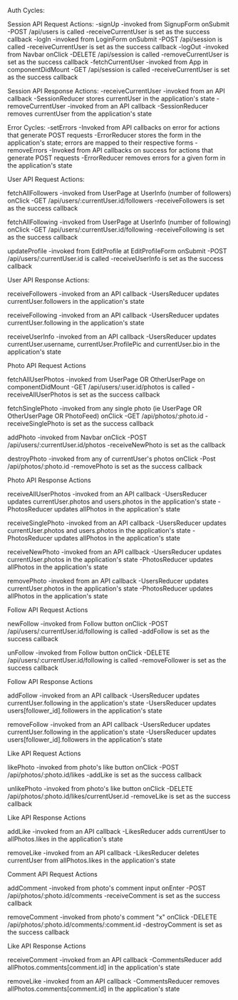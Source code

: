 Auth Cycles:

Session API Request Actions:
-signUp
  -invoked from SignupForm onSubmit
  -POST /api/users is called
  -receiveCurrentUser is set as the success callback
-logIn
  -invoked from LoginForm onSubmit
  -POST /api/session is called
  -receiveCurrentUser is set as the success callback
-logOut
  -invoked from Navbar onClick
  -DELETE /api/session is called
  -removeCurrentUser is set as the success callback
-fetchCurrentUser
  -invoked from App in componentDidMount
  -GET /api/session is called
  -receiveCurrentUser is set as the success callback

Session API Response Actions:
-receiveCurrentUser
  -invoked from an API callback
  -SessionReducer stores currentUser in the application's state
-removeCurrentUser
  -invoked from an API callback
  -SessionReducer removes currentUser from the application's state

Error Cycles:
-setErrors
  -Invoked from API callbacks on error for actions that generate POST requests
  -ErrorReducer stores the form in the application's state; errors are mapped to their respective forms
-removeErrors
  -Invoked from API callbacks on success for actions that generate POST requests
  -ErrorReducer removes errors for a given form in the application's state



User API Request Actions:

fetchAllFollowers
-invoked from UserPage at UserInfo (number of followers) onClick
-GET /api/users/:currentUser.id/followers
-receiveFollowers is set as the success callback

fetchAllFollowing
-invoked from UserPage at UserInfo (number of following) onClick
-GET /api/users/:currentUser.id/following
-receiveFollowing is set as the success callback

updateProfile
-invoked from EditProfile at EditProfileForm onSubmit
-POST /api/users/:currentUser.id is called
-receiveUserInfo is set as the success callback


User API Response Actions:

receiveFollowers
-invoked from an API callback
-UsersReducer updates currentUser.followers in the application's state

receiveFollowing
-invoked from an API callback
-UsersReducer updates currentUser.following in the application's state

receiveUserInfo
-invoked from an API callback
-UsersReducer updates currentUser.username, currentUser.ProfilePic and currentUser.bio in the application's state





Photo API Request Actions

fetchAllUserPhotos
-invoked from UserPage OR OtherUserPage on componentDidMount
-GET /api/users/:user.id/photos is called
-receiveAllUserPhotos is set as the success callback

fetchSinglePhoto
-invoked from any single photo (ie UserPage OR OtherUserPage OR PhotoFeed) onClick
-GET /api/photos/:photo.id
-receiveSinglePhoto is set as the success callback

addPhoto
-invoked from Navbar onClick
-POST /api/users/:currentUser.id/photos
-receiveNewPhoto is set as the callback

destroyPhoto
-invoked from any of currentUser's photos onClick
-Post /api/photos/:photo.id
-removePhoto is set as the success callback




Photo API Response Actions

receiveAllUserPhotos
-invoked from an API callback
-UsersReducer updates currentUser.photos and users.photos in the application's state
-PhotosReducer updates allPhotos in the application's state

receiveSinglePhoto
-invoked from an API callback
-UsersReducer updates currentUser.photos and users.photos in the application's state
-PhotosReducer updates allPhotos in the application's state

receiveNewPhoto
-invoked from an API callback
-UsersReducer updates currentUser.photos in the application's state
-PhotosReducer updates allPhotos in the application's state

removePhoto
-invoked from an API callback
-UsersReducer updates currentUser.photos in the application's state
-PhotosReducer updates allPhotos in the application's state




Follow API Request Actions

newFollow
-invoked from Follow button onClick
-POST /api/users/:currentUser.id/following is called
-addFollow is set as the success callback

unFollow
-invoked from Follow button onClick
-DELETE /api/users/:currentUser.id/following is called
-removeFollower is set as the success callback


Follow API Response Actions

addFollow
-invoked from an API callback
-UsersReducer updates currentUser.following in the application's state
-UsersReducer updates users[follower_id].followers in the application's state

removeFollow
-invoked from an API callback
-UsersReducer updates currentUser.following in the application's state
-UsersReducer updates users[follower_id].followers in the application's state



Like API Request Actions

likePhoto
-invoked from photo's like button onClick
-POST /api/photos/:photo.id/likes
-addLike is set as the success callback

unlikePhoto
-invoked from photo's like button onClick
-DELETE /api/photos/:photo.id/likes/currentUser.id
-removeLike is set as the success callback


Like API Response Actions

addLike
-invoked from an API callback
-LikesReducer adds currentUser to allPhotos.likes in the application's state

removeLike
-invoked from an API callback
-LikesReducer deletes currentUser from allPhotos.likes in the application's state



Comment API Request Actions

addComment
-invoked from photo's comment input onEnter
-POST /api/photos/:photo.id/comments
-receiveComment is set as the success callback

removeComment
-invoked from photo's comment "x" onClick
-DELETE /api/photos/:photo.id/comments/:comment.id
-destroyComment is set as the success callback


Like API Response Actions

receiveComment
-invoked from an API callback
-CommentsReducer add allPhotos.comments[comment.id] in the application's state

removeLike
-invoked from an API callback
-CommentsReducer removes allPhotos.comments[comment.id] in the application's state
